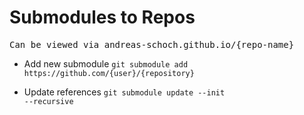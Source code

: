 # Submodules to Repos 
 <pre>Can be viewed via andreas-schoch.github.io/{repo-name}</pre>

* Add new submodule
<code>git submodule add <span>htt</span>ps://github<span>.</span>com/{user}/{repository}</code>

* Update references
<code>git submodule update --init --recursive</code>
